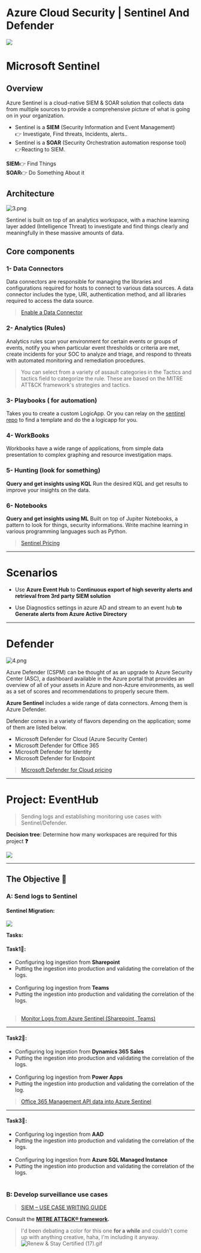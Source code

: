 # Azure Cloud Security | Sentinel And Defender
<img src="https://cdn.hashnode.com/res/hashnode/image/upload/v1659451510570/GigxwP0Dd.gif?w=1600&h=840&fit=crop&crop=entropy&auto=format,compress&gif-q=60&format=webm">

# Microsoft Sentinel

## Overview
Azure Sentinel is a cloud-native SIEM & SOAR solution that collects data from multiple sources to provide a comprehensive picture of what is going on in your organization.

- Sentinel is a **SIEM** (Security Information and Event Management)
<br>👉 Investigate, Find threats, Incidents, alerts..
- Sentinel is a **SOAR** (Security Orchestration automation response tool) <br>👉Reacting to SIEM.

**SIEM**👉 Find Things <br>
**SOAR**👉 Do Something About it


## Architecture

![3.png](https://cdn.hashnode.com/res/hashnode/image/upload/v1659465636763/4-lE0GdpO.png)



 Sentinel is built on top of an analytics workspace, with a machine learning layer added (Intelligence Threat) to investigate and find things clearly and meaningfully in these massive amounts of data. 



## Core components

### 1- Data Connectors
Data connectors are responsible for managing the libraries and configurations required for hosts to connect to various data sources. A data connector includes the type, URI, authentication method, and all libraries required to access the data source.
> [Enable a Data Connector](https://docs.microsoft.com/en-us/azure/sentinel/connect-data-sources#enable-a-data-connector)

### 2- Analytics (Rules)
Analytics rules scan your environment for certain events or groups of events, notify you when particular event thresholds or criteria are met, create incidents for your SOC to analyze and triage, and respond to threats with automated monitoring and remediation procedures.
> You can select from a variety of assault categories in the Tactics and tactics field to categorize the rule. These are based on the MITRE ATT&CK framework's strategies and tactics.


### 3- Playbooks ( for automation)
Takes you to create a custom LogicApp.
Or you can relay on the [sentinel repo](https://github.com/Azure/Azure-Sentinel) to find a template and do the a logicapp for you.
### 4- WorkBooks
Workbooks have a wide range of applications, from simple data presentation to complex graphing and resource investigation maps.

### 5- Hunting (look for something)
 **Query and get insights using KQL**
  Run the desired KQL and get results to improve your insights on the data.
  <br>
  
### 6- Notebooks
 **Query and get insights using ML**
Built on top of Jupiter Notebooks, a pattern to look for things, security informations.
Write machine learning in various programming languages such as Python.


> [Sentinel Pricing](https://azure.microsoft.com/fr-fr/pricing/details/microsoft-sentinel/)

---

# Scenarios
- Use **Azure Event Hub** to **Continuous export of high severity alerts and retrieval from 3rd party SIEM solution**


- Use Diagnostics settings in azure AD and stream to an event hub **to Generate alerts from Azure Active Directory**


---
# Defender

![4.png](https://cdn.hashnode.com/res/hashnode/image/upload/v1659465659404/5U1XS1SvK.png)

Azure Defender (CSPM) can be thought of as an upgrade to Azure Security Center (ASC), a dashboard available in the Azure portal that provides an overview of all of your assets in Azure and non-Azure environments, as well as a set of scores and recommendations to properly secure them.

**Azure Sentinel** includes a wide range of data connectors. Among them is Azure Defender.

Defender comes in a variety of flavors depending on the application; some of them are listed below.
- Microsoft Defender for Cloud (Azure Security Center)
- Microsoft Defender for Office 365
- Microsoft Defender for Identity
- Microsoft Defender for Endpoint

> [Microsoft Defender for Cloud pricing](https://azure.microsoft.com/en-us/pricing/details/defender-for-cloud/)

---
# Project: EventHub
> Sending logs and establishing monitoring use cases with Sentinel/Defender.

**Decision tree**: Determine how many workspaces are required for this project **❓**

![](https://i.imgur.com/jSOvhdP.jpg)

---

## The Objective 🥅


### A: Send logs to Sentinel

#### Sentinel Migration:
![](https://i.imgur.com/Y0sfQYZ.png)

**Tasks:**

#### Task1📝:
- Configuring log ingestion from **Sharepoint**
- Putting the ingestion into production and validating the correlation of the logs. 
 <br><br>
- Configuring log ingestion from **Teams**
- Putting the ingestion into production and validating the correlation of the logs.
<br><br>
> [Monitor Logs from Azure Sentinel (Sharepoint, Teams)](https://nanddeepnachanblogs.com/posts/2021-03-14-monitor-o365-logs-azure-sentinel/)

---
#### Task2📝:
- Configuring log ingestion from **Dynamics 365 Sales**
- Putting the ingestion into production and validating the correlation of the logs.
<br><br>
- Configuring log ingestion from **Power Apps**
- Putting the ingestion into production and validating the correlation of the log.

> [Office 365 Management API data into Azure Sentinel](https://github.com/Azure/Azure-Sentinel/tree/master/DataConnectors/O365%20Data)

---
#### Task3📝:
- Configuring log ingestion from **AAD**
- Putting the ingestion into production and validating the correlation of the logs.
<br><br>
- Configuring log ingestion from **Azure SQL Managed Instance**
- Putting the ingestion into production and validating the correlation of the logs.
<br><br>


### B: Develop surveillance use cases

> [SIEM – USE CASE WRITING GUIDE]()

Consult the **[MITRE ATT&CK® framework](https://resources.infosecinstitute.com/topic/use-cases-for-implementing-the-mitre-attck-framework/).** <br>

>I'd been debating a color for this one **for a while** and couldn't come up with anything creative, haha,  I'm including it anyway.
![Renew & Stay Certified (17).gif](https://cdn.hashnode.com/res/hashnode/image/upload/v1660780135878/drH9_17ZN.gif)
